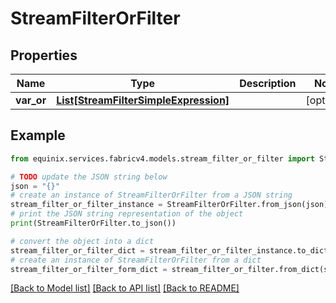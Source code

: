 # StreamFilterOrFilter


## Properties

Name | Type | Description | Notes
------------ | ------------- | ------------- | -------------
**var_or** | [**List[StreamFilterSimpleExpression]**](StreamFilterSimpleExpression.md) |  | [optional] 

## Example

```python
from equinix.services.fabricv4.models.stream_filter_or_filter import StreamFilterOrFilter

# TODO update the JSON string below
json = "{}"
# create an instance of StreamFilterOrFilter from a JSON string
stream_filter_or_filter_instance = StreamFilterOrFilter.from_json(json)
# print the JSON string representation of the object
print(StreamFilterOrFilter.to_json())

# convert the object into a dict
stream_filter_or_filter_dict = stream_filter_or_filter_instance.to_dict()
# create an instance of StreamFilterOrFilter from a dict
stream_filter_or_filter_form_dict = stream_filter_or_filter.from_dict(stream_filter_or_filter_dict)
```
[[Back to Model list]](../README.md#documentation-for-models) [[Back to API list]](../README.md#documentation-for-api-endpoints) [[Back to README]](../README.md)


